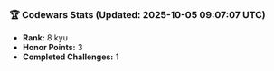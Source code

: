 ### 🏆 Codewars Stats (Updated: 2025-10-05 09:07:07 UTC)

- **Rank:** 8 kyu
- **Honor Points:** 3
- **Completed Challenges:** 1
